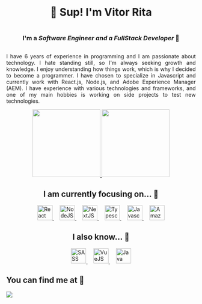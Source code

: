 <div style="display: flex; flex-direction: column; align-items: center;" markdown="1">

# 👋 Sup! I'm Vitor Rita	
### I'm a ***Software Engineer and a FullStack Developer***	🚀
<p align="justify">I have 6 years of experience in programming and I am passionate about technology. I hate standing still, so I'm always seeking growth and knowledge. I enjoy understanding how things work, which is why I decided to become a programmer. I have chosen to specialize in Javascript and currently work with React.js, Node.js, and Adobe Experience Manager (AEM). I have experience with various technologies and frameworks, and one of my main hobbies is working on side projects to test new technologies.</p>

<a align="center" href="https://github.com/vhrita">
<img height="180em" src="https://github-readme-stats.vercel.app/api?username=vhrita&count_private=true&show_icons=true&hide=contribs&custom_title=My+GitHub+Stats&theme=dracula" />
<img height="180em" src="https://github-readme-stats.vercel.app/api/top-langs/?username=vhrita&layout=compact&theme=dracula&langs_count=5&exclude_repo=vhrita,python-cleaner,vhrita.github.io" />
</a>

## I am currently focusing on... 🎯

<div width="100%">
<a href='https://www.reactjs.org/' target="_blank">
<img src="https://cdn.jsdelivr.net/gh/devicons/devicon/icons/react/react-original.svg" height="40px" title="React" />
</a>
&nbsp;
&nbsp;
<a href='https://nodejs.org/' target="_blank">
<img src="https://cdn.jsdelivr.net/gh/devicons/devicon/icons/nodejs/nodejs-original.svg" height="40px" title="NodeJS" />
</a>
&nbsp;
&nbsp;
<a href='https://nextjs.org/' target="_blank">
<img src="https://cdn.jsdelivr.net/gh/devicons/devicon@latest/icons/nextjs/nextjs-original.svg" height="40px" title="NextJS" />
</a>
&nbsp;
&nbsp;
<a href='https://www.typescriptlang.org/' target="_blank">
<img src="https://cdn.jsdelivr.net/gh/devicons/devicon/icons/typescript/typescript-original.svg" height="40px" title="Typescript" />
</a>
&nbsp;
&nbsp;
<a href='https://developer.mozilla.org/en-US/docs/Web/JavaScript' target="_blank">
<img src="https://cdn.jsdelivr.net/gh/devicons/devicon/icons/javascript/javascript-original.svg" height="40px" title="Javascript" />
</a>
&nbsp;
&nbsp;
<a href='https://vuejs.org/' target="_blank">
<img src="https://cdn.jsdelivr.net/gh/devicons/devicon/icons/amazonwebservices/amazonwebservices-original-wordmark.svg" height="40px" title="Amazon Web Services" />
</a>
</div>

## I also know... 🚀
<div width="100%">
<a href='https://sass-lang.com/' target="_blank">
<img src="https://cdn.jsdelivr.net/gh/devicons/devicon/icons/sass/sass-original.svg" height="40px" title="SASS" />
</a>
&nbsp;
&nbsp;
<a href='https://aws.amazon.com/' target="_blank">
<img src="https://cdn.jsdelivr.net/gh/devicons/devicon/icons/vuejs/vuejs-original.svg" height="40px" title="VueJS" />
</a>
&nbsp;
&nbsp;
<a href='https://java.com/' target="_blank">
<img src="https://cdn.jsdelivr.net/gh/devicons/devicon/icons/java/java-original.svg" height="40px" title="Java" />
</a>
</div>

</div>

## You can find me at 🔎
<a href="https://www.linkedin.com/in/vitor-rita/" target="_blank"><img src="https://img.shields.io/badge/-LinkedIn-%230077B5?style=for-the-badge&logo=linkedin&logoColor=white" target="_blank"></a> 
